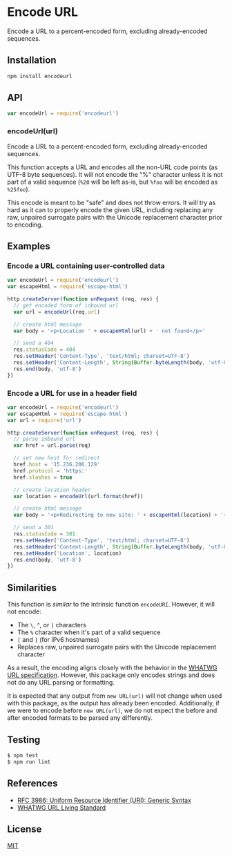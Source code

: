 # Encode URL

Encode a URL to a percent-encoded form, excluding already-encoded sequences.

## Installation

```sh
npm install encodeurl
```

## API

```js
var encodeUrl = require('encodeurl')
```

### encodeUrl(url)

Encode a URL to a percent-encoded form, excluding already-encoded sequences.

This function accepts a URL and encodes all the non-URL code points (as UTF-8 byte sequences). It will not encode the "%" character unless it is not part of a valid sequence (`%20` will be left as-is, but `%foo` will be encoded as `%25foo`).

This encode is meant to be "safe" and does not throw errors. It will try as hard as it can to properly encode the given URL, including replacing any raw, unpaired surrogate pairs with the Unicode replacement character prior to encoding.

## Examples

### Encode a URL containing user-controlled data

```js
var encodeUrl = require('encodeurl')
var escapeHtml = require('escape-html')

http.createServer(function onRequest (req, res) {
  // get encoded form of inbound url
  var url = encodeUrl(req.url)

  // create html message
  var body = '<p>Location ' + escapeHtml(url) + ' not found</p>'

  // send a 404
  res.statusCode = 404
  res.setHeader('Content-Type', 'text/html; charset=UTF-8')
  res.setHeader('Content-Length', String(Buffer.byteLength(body, 'utf-8')))
  res.end(body, 'utf-8')
})
```

### Encode a URL for use in a header field

```js
var encodeUrl = require('encodeurl')
var escapeHtml = require('escape-html')
var url = require('url')

http.createServer(function onRequest (req, res) {
  // parse inbound url
  var href = url.parse(req)

  // set new host for redirect
  href.host = '15.236.206.129'
  href.protocol = 'https:'
  href.slashes = true

  // create location header
  var location = encodeUrl(url.format(href))

  // create html message
  var body = '<p>Redirecting to new site: ' + escapeHtml(location) + '</p>'

  // send a 301
  res.statusCode = 301
  res.setHeader('Content-Type', 'text/html; charset=UTF-8')
  res.setHeader('Content-Length', String(Buffer.byteLength(body, 'utf-8')))
  res.setHeader('Location', location)
  res.end(body, 'utf-8')
})
```

## Similarities

This function is _similar_ to the intrinsic function `encodeURI`. However, it will not encode:

* The `\`, `^`, or `|` characters
* The `%` character when it's part of a valid sequence
* `[` and `]` (for IPv6 hostnames)
* Replaces raw, unpaired surrogate pairs with the Unicode replacement character

As a result, the encoding aligns closely with the behavior in the [WHATWG URL specification][whatwg-url]. However, this package only encodes strings and does not do any URL parsing or formatting.

It is expected that any output from `new URL(url)` will not change when used with this package, as the output has already been encoded. Additionally, if we were to encode before `new URL(url)`, we do not expect the before and after encoded formats to be parsed any differently.

## Testing

```sh
$ npm test
$ npm run lint
```

## References

- [RFC 3986: Uniform Resource Identifier (URI): Generic Syntax][rfc-3986]
- [WHATWG URL Living Standard][whatwg-url]

[rfc-3986]: https://tools.ietf.org/html/rfc3986
[whatwg-url]: https://url.spec.whatwg.org/

## License

[MIT](LICENSE)
